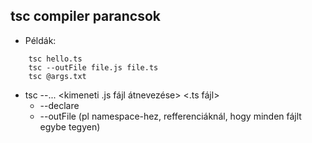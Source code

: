 ## tsc compiler parancsok

* Példák:
```
    tsc hello.ts
    tsc --outFile file.js file.ts
    tsc @args.txt
```

* tsc --... <kimeneti .js fájl átnevezése> <.ts fájl> 
    * --declare
    * --outFile (pl namespace-hez, refferenciáknál, hogy minden fájlt egybe tegyen)
